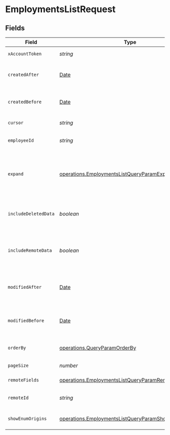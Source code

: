 # EmploymentsListRequest


## Fields

| Field                                                                                                                      | Type                                                                                                                       | Required                                                                                                                   | Description                                                                                                                |
| -------------------------------------------------------------------------------------------------------------------------- | -------------------------------------------------------------------------------------------------------------------------- | -------------------------------------------------------------------------------------------------------------------------- | -------------------------------------------------------------------------------------------------------------------------- |
| `xAccountToken`                                                                                                            | *string*                                                                                                                   | :heavy_check_mark:                                                                                                         | Token identifying the end user.                                                                                            |
| `createdAfter`                                                                                                             | [Date](https://developer.mozilla.org/en-US/docs/Web/JavaScript/Reference/Global_Objects/Date)                              | :heavy_minus_sign:                                                                                                         | If provided, will only return objects created after this datetime.                                                         |
| `createdBefore`                                                                                                            | [Date](https://developer.mozilla.org/en-US/docs/Web/JavaScript/Reference/Global_Objects/Date)                              | :heavy_minus_sign:                                                                                                         | If provided, will only return objects created before this datetime.                                                        |
| `cursor`                                                                                                                   | *string*                                                                                                                   | :heavy_minus_sign:                                                                                                         | The pagination cursor value.                                                                                               |
| `employeeId`                                                                                                               | *string*                                                                                                                   | :heavy_minus_sign:                                                                                                         | If provided, will only return employments for this employee.                                                               |
| `expand`                                                                                                                   | [operations.EmploymentsListQueryParamExpand](../../models/operations/employmentslistqueryparamexpand.md)                   | :heavy_minus_sign:                                                                                                         | Which relations should be returned in expanded form. Multiple relation names should be comma separated without spaces.     |
| `includeDeletedData`                                                                                                       | *boolean*                                                                                                                  | :heavy_minus_sign:                                                                                                         | Whether to include data that was marked as deleted by third party webhooks.                                                |
| `includeRemoteData`                                                                                                        | *boolean*                                                                                                                  | :heavy_minus_sign:                                                                                                         | Whether to include the original data Merge fetched from the third-party to produce these models.                           |
| `modifiedAfter`                                                                                                            | [Date](https://developer.mozilla.org/en-US/docs/Web/JavaScript/Reference/Global_Objects/Date)                              | :heavy_minus_sign:                                                                                                         | If provided, only objects synced by Merge after this date time will be returned.                                           |
| `modifiedBefore`                                                                                                           | [Date](https://developer.mozilla.org/en-US/docs/Web/JavaScript/Reference/Global_Objects/Date)                              | :heavy_minus_sign:                                                                                                         | If provided, only objects synced by Merge before this date time will be returned.                                          |
| `orderBy`                                                                                                                  | [operations.QueryParamOrderBy](../../models/operations/queryparamorderby.md)                                               | :heavy_minus_sign:                                                                                                         | Overrides the default ordering for this endpoint.                                                                          |
| `pageSize`                                                                                                                 | *number*                                                                                                                   | :heavy_minus_sign:                                                                                                         | Number of results to return per page.                                                                                      |
| `remoteFields`                                                                                                             | [operations.EmploymentsListQueryParamRemoteFields](../../models/operations/employmentslistqueryparamremotefields.md)       | :heavy_minus_sign:                                                                                                         | Deprecated. Use show_enum_origins.                                                                                         |
| `remoteId`                                                                                                                 | *string*                                                                                                                   | :heavy_minus_sign:                                                                                                         | The API provider's ID for the given object.                                                                                |
| `showEnumOrigins`                                                                                                          | [operations.EmploymentsListQueryParamShowEnumOrigins](../../models/operations/employmentslistqueryparamshowenumorigins.md) | :heavy_minus_sign:                                                                                                         | Which fields should be returned in non-normalized form.                                                                    |